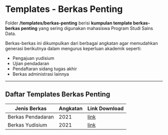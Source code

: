 # Templates - Berkas Penting

Folder **/templates/berkas-penting** berisi **kumpulan template berkas-berkas penting** yang sering digunakan mahasiswa Program Studi Sains Data.  

Berkas-berkas ini dikumpulkan dari berbagai angkatan agar memudahkan generasi berikutnya dalam mengurus keperluan akademik seperti:
- Pengajuan yudisium
- Ujian pendadaran
- Pendaftaran sidang tugas akhir
- Berkas administrasi lainnya

---

## Daftar Templates Berkas Penting

| Jenis Berkas | Angkatan | Link Download |
|--------------|----------|---------------|
| Berkas Pendadaran | 2021 | [link](https://drive.google.com/drive/folders/15qFDLQc8c0Us14EMQis_PaiTI0uSXMqs?usp=sharing) |
| Berkas Yudisium | 2021 | [link](https://drive.google.com/drive/folders/1s1mTdXP76ENc5ZaJCCmnloVZl0kGXsdL?usp=sharing) |


